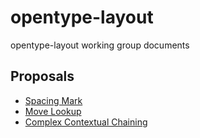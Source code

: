 # opentype-layout
opentype-layout working group documents

## Proposals

* [Spacing Mark](proposals/20151104-spacemark.md)
* [Move Lookup](proposals/20151104-movelookup.md)
* [Complex Contextual Chaining](proposals/complex_contextual.md)
